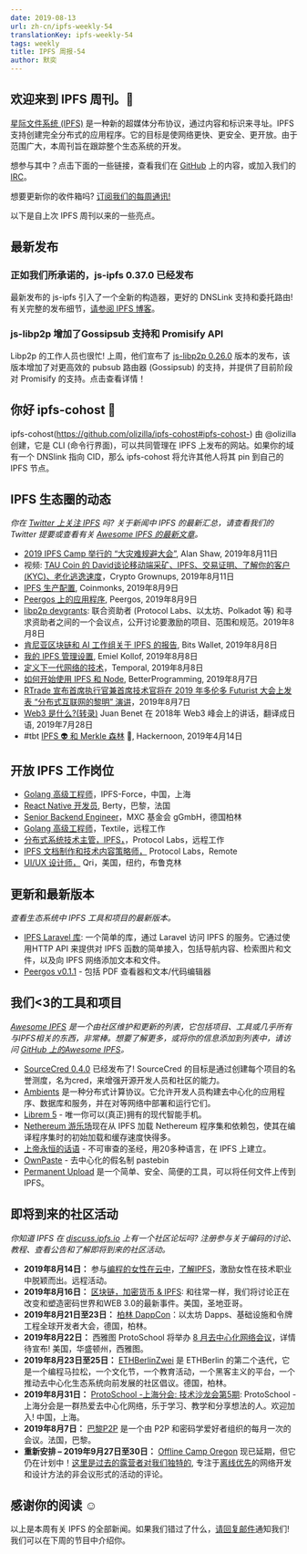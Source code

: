 ```yaml
---
date: 2019-08-13
url: zh-cn/ipfs-weekly-54
translationKey: ipfs-weekly-54
tags: weekly
title: IPFS 周报-54
author: 默奕
---
```


## 欢迎来到 IPFS 周刊。👋

[星际文件系统 (IPFS)](https://ipfs.io/) 是一种新的超媒体分布协议，通过内容和标识来寻址。IPFS 支持创建完全分布式的应用程序。它的目标是使网络更快、更安全、更开放。由于范围广大，本周刊旨在跟踪整个生态系统的开发。

想参与其中？点击下面的一些链接，查看我们在 [GitHub](https://github.com/ipfs) 上的内容，或加入我们的 [IRC](https://riot.im/app/#/room/#ipfs:matrix.org)。

想要更新你的收件箱吗? [订阅我们的每周通讯!](https://tinyletter.com/ipfsnewsletter)

以下是自上次 IPFS 周刊以来的一些亮点。


## 最新发布

### 正如我们所承诺的，js-ipfs 0.37.0 已经发布
最新发布的 js-ipfs 引入了一个全新的构造器，更好的 DNSLink 支持和委托路由!有关完整的发布细节，[请参阅 IPFS 博客](https://blog.ipfs.io/2019-08-06-js-ipfs-0-37/)。

### js-libp2p 增加了Gossipsub 支持和 Promisify API
Libp2p 的工作人员也很忙! 上周，他们宣布了 [js-libp2p 0.26.0](https://blog.ipfs.io/2019-08-07-js-libp2p-0-26/) 版本的发布，该版本增加了对更高效的 pubsub 路由器 (Gossipsub) 的支持，并提供了目前阶段对 Promisify 的支持。点击查看详情！


## 你好 ipfs-cohost 👋
ipfs-cohost(https://github.com/olizilla/ipfs-cohost#ipfs-cohost-) 由 @olizilla 创建，它是 CLI (命令行界面)，可以共同管理在 IPFS 上发布的网站。如果你的域有一个 DNSlink 指向 CID，那么 ipfs-cohost 将允许其他人将其 pin 到自己的 IPFS 节点。


## IPFS 生态圈的动态
*你在 [Twitter 上关注 IPFS](https://twitter.com/IPFSbot) 吗? 关于新闻中 IPFS 的最新汇总，请查看我们的 Twitter 提要或查看有关 [Awesome IPFS 的最新文章](https://awesome.ipfs.io/articles/)。*

+ [2019 IPFS Camp 举行的 “大灾难规避大会”](https://ipfs.io/blog/2019-08-12-great-calamity-circumvention-assembly-at-ipfs-camp/), Alan Shaw, 2019年8月11日
+ 视频: [TAU Coin 的 David谈论移动端采矿、IPFS、交易证明、了解你的客户(KYC)、老化逃逸速度](https://www.youtube.com/watch?time_continue=4&v=8atG0zW50Uo)，Crypto Grownups, 2019年8月11日
+ [IPFS 生产配置](https://medium.com/coinmonks/ipfs-production-configuration-57121f0daab2), Coinmonks, 2019年8月9日
+ [Peergos 上的应用程序](https://peergos.org/blog#applications_on_peergos_august_2019_), Peergos, 2019年8月9日
+ [libp2p devgrants](https://github.com/libp2p/devgrants): 联合资助者 (Protocol Labs、以太坊、Polkadot 等) 和寻求资助者之间的一个会议点，公开讨论要激励的项目、范围和规范。2019年8月8日
+ [肯尼亚区块链和 AI 工作组关于 IPFS 的报告](https://medium.com/@bitsoko/kenya-blockchain-ai-taskforce-report-on-ipfs-3361eb8c8e41), Bits Wallet, 2019年8月8日
+ [我的 IPFS 管理设置](https://coolvibe.org/posts/my-ipfs-hosting-setup-hugo/), Emiel Kollof, 2019年8月8日
+ [定义下一代网络的技术](https://medium.com/temporal-cloud/technologies-defining-the-next-generation-of-the-web-a0d0f053629f)，Temporal, 2019年8月8日
+ [如何开始使用 IPFS 和 Node](https://medium.com/better-programming/how-to-get-started-with-ipfs-and-node-fa04baec6b3a), BetterProgramming, 2019年8月7日
+ [RTrade 宣布首席执行官兼首席技术官将在 2019 年多伦多 Futurist 大会上发表 “分布式互联网的黎明” 演讲](https://medium.com/rtrade-technologies/rtrade-announces-ceo-cto-to-deliver-dawn-of-the-distributed-internet-speech-at-futurist-2019-b39fcdc94e11)，2019年8月7日
+ [Web3 是什么?(转录)](https://medium.com/@onion797jp/what-is-web3-transcript-7e867e96ddb1) Juan Benet 在 2018年 Web3 峰会上的讲话，翻译成日语, 2019年7月28日
+ #tbt [IPFS 👽 和 Merkle 森林](https://hackernoon.com/ipfs-and-merkle-forest-a6b7f15f3537) 🌳, Hackernoon, 2019年4月14日


## 开放 IPFS 工作岗位

+ [Golang 高级工程师](https://www.zhipin.com/job_detail/738dc685f000763e1XFy3Ny7EFI~.html?ka=search_list_6)，IPFS-Force，中国，上海
+ [React Native 开发员](https://berty.tech/jobs/react-native-developer/), Berty，巴黎，法国
+ [Senior Backend Engineer](https://www.golangprojects.com/golang-go-job-dcr-Senior-Backend-Engineer-Berlin-MXC-Foundation-gGmbH.html)，MXC 基金会 gGmbH，德国柏林
+ [Golang 高级工程师](https://www.golangprojects.com/golang-go-job-def-Senior-Golang-Engineer-Remote-Textile.html)，Textile，远程工作
+ [分布式系统技术主管，IPFS，](https://jobs.lever.co/protocol/9283f9b0-de64-4e1f-a221-5d02b0202198)，Protocol Labs，远程工作
+ [IPFS 文档制作和技术内容策略师，](https://jobs.lever.co/protocol/e7db2c84-afd7-44a4-9a27-449c751d8289) Protocol Labs，Remote
+ [UI/UX 设计师，](https://www.linkedin.com/jobs/view/1335924519/) Qri，美国，纽约，布鲁克林


## 更新和最新版本
*查看生态系统中 IPFS 工具和项目的最新版本。*

+ [IPFS Laravel 库](https://gitlab.com/andach/ipfs-laravel): 一个简单的库，通过 Laravel 访问 IPFS 的服务。它通过使用HTTP API 来提供对 IPFS 函数的简单接入，包括导航内容、检索图片和文件，以及向 IPFS 网络添加文本和文件。
+ [Peergos v0.1.1](https://alpha.peergos.net/public/peergos/releases/v0.1.1) - 包括 PDF 查看器和文本/代码编辑器


## 我们<3的工具和项目
*[Awesome IPFS](https://awesome.ipfs.io/) 是一个由社区维护和更新的列表，它包括项目、工具或几乎所有与IPFS相关的东西，非常棒。想要了解更多，或将你的信息添加到列表中，请访问 [GitHub 上的Awesome IPFS](https://github.com/ipfs/awesome-ipfs)。*

+ [SourceCred 0.4.0](https://github.com/sourcecred/sourcecred/releases/tag/v0.4.0) 已经发布了! SourceCred 的目标是通过创建每个项目的名誉测度，名为cred，来增强开源开发人员和社区的能力。
+ [Ambients](https://ambients.org/) 是一种分布式计算协议。它允许开发人员构建去中心化的应用程序、数据库和服务，并在对等网络中部署和运行它们。
+ [Librem 5](https://puri.sm/products/librem-5/) - 唯一你可以(真正)拥有的现代智能手机。
+ [Nethereum 游乐场](http://playground.nethereum.com/)现在从 IPFS 加载 Nethereum 程序集和依赖包，使其在编译程序集时的初始加载和缓存速度快得多。
+ [上帝永恒的话语](http://eternalword.eth.link/) - 不可审查的圣经，用20多种语言，在 IPFS 上建立。
+ [OwnPaste](https://ownpaste.com/) - 去中心化的假名制 pastebin
+ [Permanent Upload](https://permanentupload.com/) 是一个简单、安全、简便的工具，可以将任何文件上传到 IPFS。


## 即将到来的社区活动
*你知道 IPFS 在 [discuss.ipfs.io](https://discuss.ipfs.io/) 上有一个社区论坛吗? 注册参与关于编码的讨论、教程、查看公告和了解即将到来的社区活动。*

+ **2019年8月14日：** 参与[编程的女性在云中](https://www.womenwhocode.com/cloud/events)，[了解IPFS](https://zoom.us/webinar/register/WN_jnKnkxjJR3OOxf3kPa7Xfg)，激励女性在技术职业中脱颖而出。远程活动。
+ **2019年8月16日：** [区块链，加密货币 & IPFS](https://www.meetup.com/Blockchain-Cryptocurrencies-Interplanetary-File-System/events/vldkqqyzlbfc/): 和往常一样，我们将讨论正在改变和塑造密码世界和WEB 3.0的最新事件。美国，圣地亚哥。
+ **2019年8月21日至23日：** [柏林 DappCon](https://www.dappcon.io/)：以太坊 Dapps、基础设施和令牌工程全球开发者大会，德国，柏林。
+ **2019年8月22日：** 西雅图 ProtoSchool 将举办 [8 月去中心化网络会议](https://www.meetup.com/ProtoSchool-Seattle-Learn-to-Make-the-Decentralized-Web/events/262328555/)，详情待宣布!  美国，华盛顿州，西雅图。
+ **2019年8月23日至25日：** [ETHBerlinZwei](https://ethberlinzwei.com/) 是 ETHBerlin 的第二个迭代，它是一个编程马拉松，一个文化节，一个教育活动，一个黑客主义的平台，一个推动去中心化生态系统向前发展的社区倡议。德国，柏林。
+ **2019年8月31日：** [ProtoSchool -上海分会: 技术沙龙会第5期](https://www.meetup.com/Shanghai-Decentralized-Systems-Meetup-Group/events/263835810/): ProtoSchool - 上海分会是一群热爱去中心化网络，乐于学习、教学和分享想法的人。欢迎加入! 中国，上海。
+ **2019年8月7日：** [巴黎P2P](https://p2p.paris/en/) 是一个由 P2P 和密码学爱好者组织的每月一次的会议。法国，巴黎。
+ **重新安排 – 2019年9月27日至30日：** [Offline Camp Oregon](http://offlinefirst.org/camp/reschedule) 现已延期，但它仍在计划中！[这里是过去的露营者对我们独特的](https://youtu.be/FNtpPW_7H1k), 专注于[离线优先](http://offlinefirst.org/)的网络开发和设计方法的非会议形式的活动的评论。

## 感谢你的阅读 ☺️

以上是本周有关 IPFS 的全部新闻。如果我们错过了什么，[请回复邮件](mailto:newsletter@ipfs.io)通知我们! 我们可以在下周的节目中介绍你。
